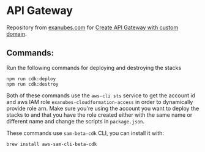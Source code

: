 # API Gateway

Repository from [exanubes.com](https://exanubes.com) for [Create API Gateway with custom domain](https://exanubes.com/blog/create-api-gateway-with-custom-domain).


## Commands:

Run the following commands for deploying and destroying the stacks

```
npm run cdk:deploy
npm run cdk:destroy
```


Both of these commands use the `aws-cli sts` service to get the account id and aws IAM role `exanubes-cloudformation-access` in order to dynamically provide role arn. Make sure you're using the account you want to deploy the stacks to and that you have the role created either with the same name or different name and change the scripts in `package.json`.

These commands use `sam-beta-cdk` CLI, you can install it with:

```
brew install aws-sam-cli-beta-cdk
```
